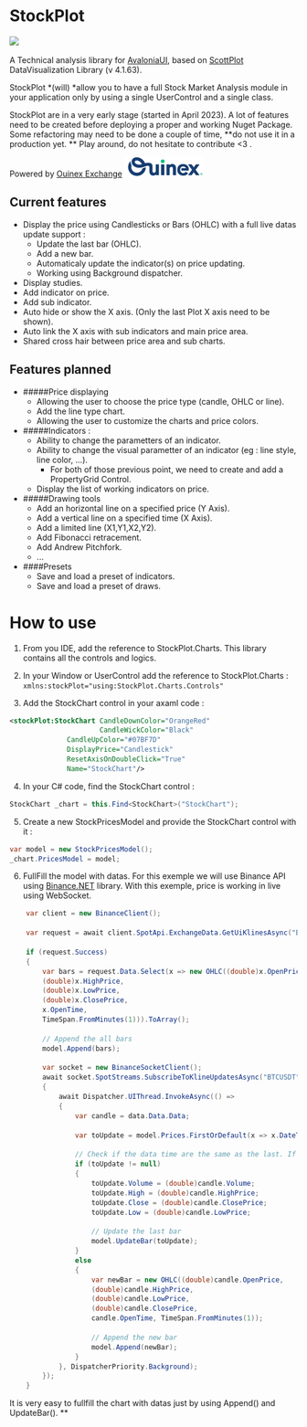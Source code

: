 # StockPlot
![](/Images/StockPlot3.gif)

A Technical analysis library for [AvaloniaUI](https://avaloniaui.net/ "AvaloniaUI"), based on [ScottPlot](https://scottplot.net/ "ScottPlot") DataVisualization Library (v 4.1.63).

StockPlot *(will) *allow you to have a full Stock Market Analysis module in your application only by using a single UserControl and a single class. 

StockPlot are in a very early stage (started in April 2023). A lot of features need to be created before deploying a proper and working Nuget Package.
Some refactoring may need to be done a couple of time, **do not use it in a production yet. **
Play around, do not hesitate to contribute <3 .

Powered by [Ouinex Exchange](htttp://ouinex.com/ "Ouinex Exchange")
![](/Images/ouinex.png)

## Current features
+ Display the price using Candlesticks or Bars (OHLC) with a full live datas update support :
	+ Update the last bar (OHLC).
	+ Add a new bar.
	+ Automaticaly update the indicator(s) on price updating.
	+ Working using Background dispatcher.
+ Display studies.
+ Add indicator on price.
+ Add sub indicator.
+ Auto hide or show the X axis. (Only the last Plot X axis need to be shown).
+ Auto link the X axis with sub indicators and main price area.
+ Shared cross hair between price area and sub charts.


## Features planned

+ #####Price displaying
	+ Allowing the user to choose the price type (candle, OHLC or line).
	+ Add the line type chart.
	+ Allowing the user to customize the charts and price colors.
+ #####Indicators :
	+ Ability to change the parametters of an indicator.
	+ Ability to change the visual parametter of an indicator (eg : line style, line color, ...).
		+ For both of those previous point, we need to create and add a PropertyGrid Control.
	+ Display the list of working indicators on price.
+ #####Drawing tools
	+ Add an horizontal line on a specified price (Y Axis).
	+ Add a vertical line on a specified time (X Axis).
	+ Add a limited line (X1,Y1,X2,Y2).
	+ Add Fibonacci retracement.
	+ Add Andrew Pitchfork.
	+ ...
+ ####Presets
	+ Save and load a preset of indicators.
	+ Save and load a preset of draws.

# How to use
1) From you IDE, add the reference to StockPlot.Charts.
This library contains all the controls and logics. 

2) In your Window or UserControl add the reference to StockPlot.Charts :
`xmlns:stockPlot="using:StockPlot.Charts.Controls"`

3) Add the StockChart control in your axaml code :
```xml
<stockPlot:StockChart CandleDownColor="OrangeRed"
                      CandleWickColor="Black"
		      CandleUpColor="#07BF7D"
		      DisplayPrice="Candlestick"
		      ResetAxisOnDoubleClick="True"
		      Name="StockChart"/>
```
4) In your C# code, find the StockChart control :
```csharp
StockChart _chart = this.Find<StockChart>("StockChart");
```
5) Create a new StockPricesModel and provide the StockChart control with it :
```csharp
var model = new StockPricesModel();
_chart.PricesModel = model;
```
6) FullFill the model with datas. For this exemple we will use Binance API using [Binance.NET](https://github.com/JKorf/Binance.Net "Binance.NET") library.
With this exemple, price is working in live using WebSocket.
```csharp
    var client = new BinanceClient();

    var request = await client.SpotApi.ExchangeData.GetUiKlinesAsync("BTCUSDT", Binance.Net.Enums.KlineInterval.OneMinute, limit: 500);

    if (request.Success)
    {
        var bars = request.Data.Select(x => new OHLC((double)x.OpenPrice,
        (double)x.HighPrice, 
        (double)x.LowPrice, 
        (double)x.ClosePrice, 
        x.OpenTime, 
        TimeSpan.FromMinutes(1))).ToArray();

        // Append the all bars
        model.Append(bars);

        var socket = new BinanceSocketClient();
        await socket.SpotStreams.SubscribeToKlineUpdatesAsync("BTCUSDT", Binance.Net.Enums.KlineInterval.OneMinute, async (data) =>
        {
            await Dispatcher.UIThread.InvokeAsync(() =>
            {
                var candle = data.Data.Data;

                var toUpdate = model.Prices.FirstOrDefault(x => x.DateTime == candle.OpenTime);

                // Check if the data time are the same as the last. If not, it means we have to add a new bar
                if (toUpdate != null)
                {
                    toUpdate.Volume = (double)candle.Volume;
                    toUpdate.High = (double)candle.HighPrice;
                    toUpdate.Close = (double)candle.ClosePrice;
                    toUpdate.Low = (double)candle.LowPrice;

                    // Update the last bar
                    model.UpdateBar(toUpdate);
                }
                else
                {
                    var newBar = new OHLC((double)candle.OpenPrice, 
                    (double)candle.HighPrice,
                    (double)candle.LowPrice, 
                    (double)candle.ClosePrice, 
                    candle.OpenTime, TimeSpan.FromMinutes(1));

                    // Append the new bar
                    model.Append(newBar);
                }
            }, DispatcherPriority.Background);                       
        });
    }
```

It is very easy to fullfill the chart with datas just by using Append() and UpdateBar().
**
